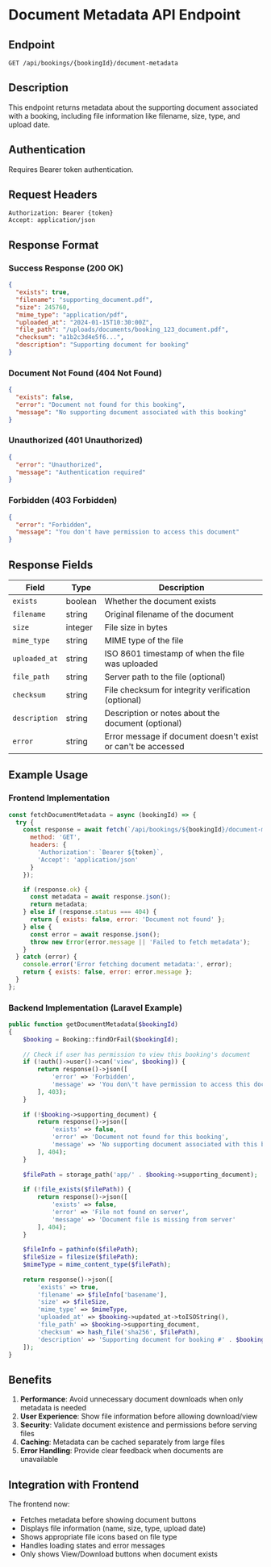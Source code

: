 # Document Metadata API Endpoint

## Endpoint
`GET /api/bookings/{bookingId}/document-metadata`

## Description
This endpoint returns metadata about the supporting document associated with a booking, including file information like filename, size, type, and upload date.

## Authentication
Requires Bearer token authentication.

## Request Headers
```
Authorization: Bearer {token}
Accept: application/json
```

## Response Format

### Success Response (200 OK)
```json
{
  "exists": true,
  "filename": "supporting_document.pdf",
  "size": 245760,
  "mime_type": "application/pdf",
  "uploaded_at": "2024-01-15T10:30:00Z",
  "file_path": "/uploads/documents/booking_123_document.pdf",
  "checksum": "a1b2c3d4e5f6...",
  "description": "Supporting document for booking"
}
```

### Document Not Found (404 Not Found)
```json
{
  "exists": false,
  "error": "Document not found for this booking",
  "message": "No supporting document associated with this booking"
}
```

### Unauthorized (401 Unauthorized)
```json
{
  "error": "Unauthorized",
  "message": "Authentication required"
}
```

### Forbidden (403 Forbidden)
```json
{
  "error": "Forbidden",
  "message": "You don't have permission to access this document"
}
```

## Response Fields

| Field | Type | Description |
|-------|------|-------------|
| `exists` | boolean | Whether the document exists |
| `filename` | string | Original filename of the document |
| `size` | integer | File size in bytes |
| `mime_type` | string | MIME type of the file |
| `uploaded_at` | string | ISO 8601 timestamp of when the file was uploaded |
| `file_path` | string | Server path to the file (optional) |
| `checksum` | string | File checksum for integrity verification (optional) |
| `description` | string | Description or notes about the document (optional) |
| `error` | string | Error message if document doesn't exist or can't be accessed |

## Example Usage

### Frontend Implementation
```javascript
const fetchDocumentMetadata = async (bookingId) => {
  try {
    const response = await fetch(`/api/bookings/${bookingId}/document-metadata`, {
      method: 'GET',
      headers: {
        'Authorization': `Bearer ${token}`,
        'Accept': 'application/json'
      }
    });

    if (response.ok) {
      const metadata = await response.json();
      return metadata;
    } else if (response.status === 404) {
      return { exists: false, error: 'Document not found' };
    } else {
      const error = await response.json();
      throw new Error(error.message || 'Failed to fetch metadata');
    }
  } catch (error) {
    console.error('Error fetching document metadata:', error);
    return { exists: false, error: error.message };
  }
};
```

### Backend Implementation (Laravel Example)
```php
public function getDocumentMetadata($bookingId)
{
    $booking = Booking::findOrFail($bookingId);
    
    // Check if user has permission to view this booking's document
    if (!auth()->user()->can('view', $booking)) {
        return response()->json([
            'error' => 'Forbidden',
            'message' => 'You don\'t have permission to access this document'
        ], 403);
    }
    
    if (!$booking->supporting_document) {
        return response()->json([
            'exists' => false,
            'error' => 'Document not found for this booking',
            'message' => 'No supporting document associated with this booking'
        ], 404);
    }
    
    $filePath = storage_path('app/' . $booking->supporting_document);
    
    if (!file_exists($filePath)) {
        return response()->json([
            'exists' => false,
            'error' => 'File not found on server',
            'message' => 'Document file is missing from server'
        ], 404);
    }
    
    $fileInfo = pathinfo($filePath);
    $fileSize = filesize($filePath);
    $mimeType = mime_content_type($filePath);
    
    return response()->json([
        'exists' => true,
        'filename' => $fileInfo['basename'],
        'size' => $fileSize,
        'mime_type' => $mimeType,
        'uploaded_at' => $booking->updated_at->toISOString(),
        'file_path' => $booking->supporting_document,
        'checksum' => hash_file('sha256', $filePath),
        'description' => 'Supporting document for booking #' . $booking->id
    ]);
}
```

## Benefits

1. **Performance**: Avoid unnecessary document downloads when only metadata is needed
2. **User Experience**: Show file information before allowing download/view
3. **Security**: Validate document existence and permissions before serving files
4. **Caching**: Metadata can be cached separately from large files
5. **Error Handling**: Provide clear feedback when documents are unavailable

## Integration with Frontend

The frontend now:
- Fetches metadata before showing document buttons
- Displays file information (name, size, type, upload date)
- Shows appropriate file icons based on file type
- Handles loading states and error messages
- Only shows View/Download buttons when document exists 
